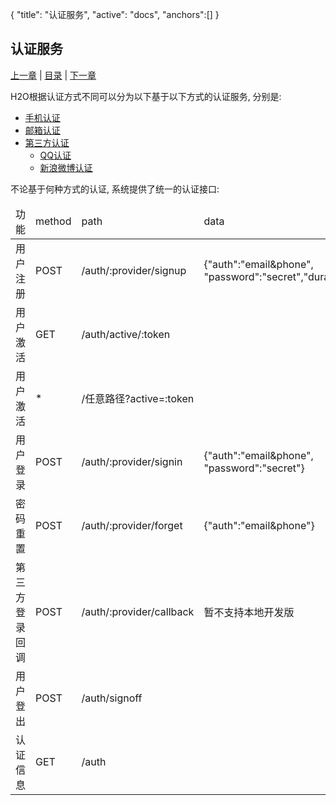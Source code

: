 {
	"title": "认证服务",
	"active": "docs",
	"anchors":[]
}

认证服务
---

[上一章](/docs/h2o.md)  |  [目录](/docs/index.md)  |  [下一章](/docs/system.md)

H2O根据认证方式不同可以分为以下基于以下方式的认证服务, 分别是:

- 	[手机认证](/docs/auth-email.md)
- 	[邮箱认证](/docs/auth-mobile.md)
- 	[第三方认证](/docs/auth-third.md)
	- 	[QQ认证](/docs/auth-third.md#qq)
	- 	[新浪微博认证](/docs/auth-third.md#weibo)

不论基于何种方式的认证, 系统提供了统一的认证接口:

<table class="table table-hover">
<thead>
	<td>功能</td>
	<td>method</td>
	<td>path</td>
	<td>data</td>
</thead>
<tr>
	<td>用户注册</td>
	<td>POST</td>
	<td>/auth/:provider/signup</td>
	<td>{"auth":"email&phone",<br/> "password":"secret","duration":"2h"}</td>
</tr>
<tr>
	<td>用户激活</td>
	<td>GET</td>
	<td>/auth/active/:token</td>
	<td></td>
</tr>
<tr>
	<td>用户激活</td>
	<td>*</td>
	<td>/任意路径?active=:token</td>
	<td></td>
</tr>

<tr>
	<td>用户登录</td>
	<td>POST</td>
	<td>/auth/:provider/signin</td>
	<td>{"auth":"email&phone",<br/> "password":"secret"}</td>
</tr>
<tr>
	<td>密码重置</td>
	<td>POST</td>
	<td>/auth/:provider/forget</td>
	<td>{"auth":"email&phone"}</td>
</tr>
<tr>
	<td>第三方登录回调</td>
	<td>POST</td>
	<td>/auth/:provider/callback</td>
	<td>暂不支持本地开发版</td>
</tr>
<tr>
	<td>用户登出</td>
	<td>POST</td>
	<td>/auth/signoff</td>
	<td></td>
</tr>
<tr>
	<td>认证信息</td>
	<td>GET</td>
	<td>/auth</td>
	<td></td>
</tr>
</table>

